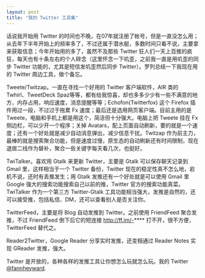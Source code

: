 ```yaml
---
layout: post
title: "我的 Twitter 工具集"
---
```


话说我开始用 Twitter 的时间也不晚，在07年就注册了帐号，但是一直没怎么用；从去年下半年开始上的频率多了，不过还属于潜水艇，多数时间只看不说，主要拿来获取信息；今年开始用的多了，虽然不及那些 Twitter 狂人们一天上百推的疯狂，每天也有十条左右的个人碎念（这里怀念一下叽歪，之前我一直是用叽歪的同步 Twitter 功能的，尤其是短信发叽歪然后同步 Twitter）。罗列总结一下我现在用的 Twitter 周边工具，做个备忘。

Tweete/Twitzap。一直在寻找一个好用的 Twitter 客户端软件，AIR 类的Twhirl、TweetDeck Spaz等等，都有给我惊喜，却也多多少少有一些不满意的地方，内存占用，响应速度，消息提醒等等；Echofon(Twitterfox) 这个 Firefox 插件用过一段，不过过于拖累 Fx 速度；最后还是选用网页客户端。目前主用的是 Tweete，电脑和手机上都是用这个，简洁但十分强大。电脑上把 Tweete 挂在 Fx 侧边栏，可以少开一个程序；关掉 Avatars，配上页面自动刷新，要的就是一个速度；还有一个好处就是减少自动消息弹出，减少信息干扰。Twitzap 作为前主力，最棒的就是搜索聚合功能，但是速度过慢，原生态的自动刷新还有时间限制，现在退居二线作为替补，聚合一些关键字每天看几次，也挺好。

TwiTalker。喜欢用 Gtalk 来更新 Twitter，主要是 Gtalk 可以保存聊天记录到 Gmail 里，这样相当于一个 Twitter 备份，Twitter 现在的稳定性真不怎么地，宕机不说，还时有丢推发生；用 Gtalk 发推还有一个好处就是可以使用 Gmail 里 Google 强大的搜索功能搜索自己以前的推，Twitter 官方的搜索功能真菜。TwiTalker 作为一个第三方 Twitter-Gtalk 工具功能相当强大，发推是自然的，还可以接受推，包括私信、DM，还可以查看别人是否关注你。

TwitterFeed，主要是将 Blog 自动发推到 Twitter。之前使用 FriendFeed 聚合发推，不过 FriendFeed 倒下后它的短连接 http://ff.im/-**** 打不开，很不方便，TwitterFeed 替代之。

Reader2Twitter，Google Reader 分享实时发推，还变相通过 Reader Notes 实现 GReader 发推，强大。

Twitter 是开放的，各种各样的发推工具让你想怎么玩就怎么玩。我的 Twitter [@fannheyward](https://twitter.com/fannheyward).

